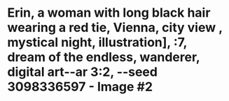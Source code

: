 # Erin, a woman with long black hair wearing a red tie, Vienna, city view , mystical night, illustration], :7, dream of the endless, wanderer, digital art--ar 3:2, --seed 3098336597 - Image #2